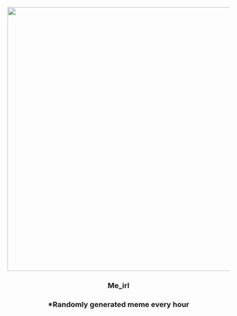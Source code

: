 <p align="center">
        <img src="https://i.redd.it/ekdbz7qswm891.jpg" width="600" height="600">
        </p>
        <h3 align="center">Me_irl</h3>
        <h3 align="center">*Randomly generated meme every hour</h3>
    